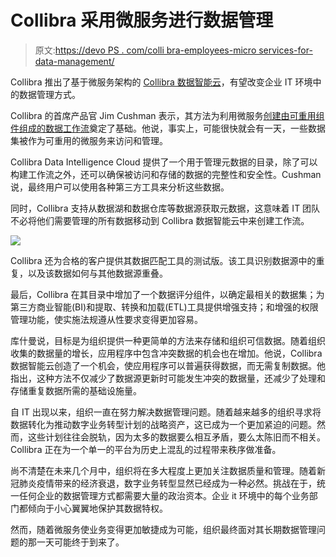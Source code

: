 # Collibra 采用微服务进行数据管理

> 原文:[https://devo PS . com/colli bra-employees-micro services-for-data-management/](https://devops.com/collibra-employs-microservices-for-data-management/)

Collibra 推出了基于微服务架构的 [Collibra 数据智能云](https://www.prnewswire.com/news-releases/collibra-unveils-first-ever-data-intelligence-cloud-301081951.html)，有望改变企业 IT 环境中的数据管理方式。

Collibra 的首席产品官 Jim Cushman 表示，其方法为利用微服务[创建由可重用组件组成的数据工作流](https://devops.com/how-to-use-microservices-to-evolve-devops-pipelines/)奠定了基础。他说，事实上，可能很快就会有一天，一些数据集被作为可重用的微服务来访问和管理。

Collibra Data Intelligence Cloud 提供了一个用于管理元数据的目录，除了可以构建工作流之外，还可以确保被访问和存储的数据的完整性和安全性。Cushman 说，最终用户可以使用各种第三方工具来分析这些数据。

同时，Collibra 支持从数据湖和数据仓库等数据源获取元数据，这意味着 IT 团队不必将他们需要管理的所有数据移动到 Collibra 数据智能云中来创建工作流。

![](../Images/a928e5b62c5df8cbbff97fc45c85b29b.png)

Collibra 还为合格的客户提供其数据匹配工具的测试版。该工具识别数据源中的重复，以及该数据如何与其他数据源重叠。

最后，Collibra 在其目录中增加了一个数据评分组件，以确定最相关的数据集；为第三方商业智能(BI)和提取、转换和加载(ETL)工具提供增强支持；和增强的权限管理功能，使实施法规遵从性要求变得更加容易。

库什曼说，目标是为组织提供一种更简单的方法来存储和组织可信数据。随着组织收集的数据量的增长，应用程序中包含冲突数据的机会也在增加。他说，Collibra 数据智能云创造了一个机会，使应用程序可以普遍获得数据，而无需复制数据。他指出，这种方法不仅减少了数据源更新时可能发生冲突的数据量，还减少了处理和存储重复数据所需的基础设施量。

自 IT 出现以来，组织一直在努力解决数据管理问题。随着越来越多的组织寻求将数据转化为推动数字业务转型计划的战略资产，这已成为一个更加紧迫的问题。然而，这些计划往往会脱轨，因为太多的数据要么相互矛盾，要么太陈旧而不相关。Collibra 正在为一个单一的平台为历史上混乱的过程带来秩序做准备。

尚不清楚在未来几个月中，组织将在多大程度上更加关注数据质量和管理。随着新冠肺炎疫情带来的经济衰退，数字业务转型显然已经成为一种必然。挑战在于，统一任何企业的数据管理方式都需要大量的政治资本。企业 it 环境中的每个业务部门都倾向于小心翼翼地保护其数据特权。

然而，随着微服务使业务变得更加敏捷成为可能，组织最终面对其长期数据管理问题的那一天可能终于到来了。